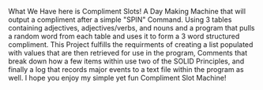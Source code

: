 What We Have here is Compliment Slots! A Day Making Machine that will output a compliment after a simple "SPIN" Command. Using 3 tables containing adjectives, adjectives/verbs, and nouns and a program that pulls a random word from each table and uses it to form a 3 word structured compliment. This Project fulfills the requirments of creating a list populated with values that are then retrieved for use in the program, Comments that break down how a few items within use two of the SOLID Principles, and finally a log that records major events to a text file within the program as well. I hope you enjoy my simple yet fun Compliment Slot Machine!
